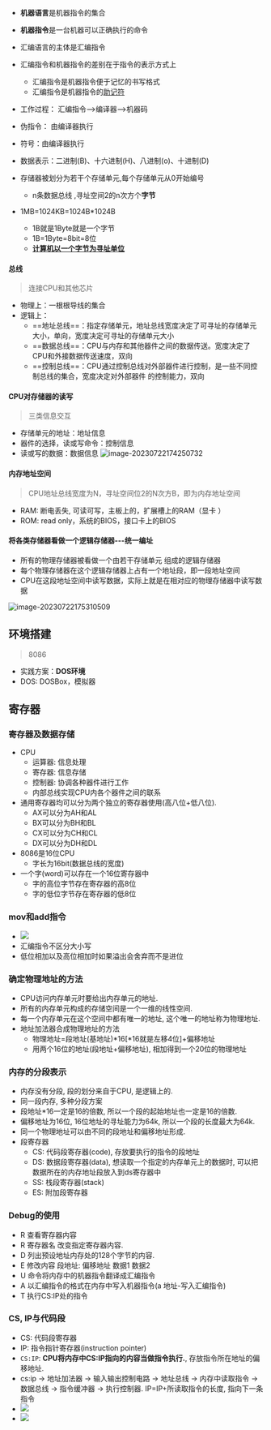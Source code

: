 - **机器语言**是机器指令的集合
- **机器指令**是一台机器可以正确执行的命令
- 汇编语言的主体是汇编指令
- 汇编指令和机器指令的差别在于指令的表示方式上
  - 汇编指令是机器指令便于记忆的书写格式
  - 汇编指令是机器指令的<u>助记符</u>

- 工作过程： 汇编指令-->编译器-->机器码
- 伪指令： 由编译器执行
- 符号：由编译器执行
- 数据表示：二进制(B)、十六进制(H)、八进制(o)、十进制(D)
- 存储器被划分为若干个存储单元,每个存储单元从0开始编号
  - n条数据总线 ,寻址空间2的n次方个**字节**
- 1MB=1024KB=1024B*1024B
  - 1B就是1Byte就是一个字节
  - 1B=1Byte=8bit=8位
  - **<u>计算机以一个字节为寻址单位</u>**

####  总线
> 连接CPU和其他芯片

- 物理上：一根根导线的集合
- 逻辑上：
  - ==地址总线==：指定存储单元，地址总线宽度决定了可寻址的存储单元大小，单向，宽度决定可寻址的存储单元大小
  - ==数据总线==：CPU与内存和其他器件之间的数据传送。宽度决定了CPU和外接数据传送速度，双向
  - ==控制总线==：CPU通过控制总线对外部器件进行控制，是一些不同控制总线的集合，宽度决定对外部器件 的控制能力，双向

#### CPU对存储器的读写
> 三类信息交互

- 存储单元的地址：地址信息
- 器件的选择，读或写命令：控制信息
- 读或写的数据：数据信息
![image-20230722174250732](../images/assembly/image-20230722174145906.png)

#### 内存地址空间
>  CPU地址总线宽度为N，寻址空间位2的N次方B，即为内存地址空间

- RAM: 断电丢失,  可读可写，主板上的，扩展槽上的RAM（显卡 ）
- ROM: read only，系统的BIOS，接口卡上的BIOS

#### 将各类存储器看做一个逻辑存储器---统一编址

- 所有的物理存储器被看做一个由若干存储单元 组成的逻辑存储器
- 每个物理存储器在这个逻辑存储器上占有一个地址段，即一段地址空间 
- CPU在这段地址空间中读写数据，实际上就是在相对应的物理存储器中读写数据

![image-20230722175310509](../images/assembly/image-20230722175310509.png)

## 环境搭建
> 8086

- 实践方案：**DOS环境**
- DOS: DOSBox，模拟器

## 寄存器
### 寄存器及数据存储
- CPU
  - 运算器: 信息处理
  - 寄存器: 信息存储
  - 控制器: 协调各种器件进行工作
  - 内部总线实现CPU内各个器件之间的联系
- 通用寄存器均可以分为两个独立的寄存器使用(高八位+低八位).
  - AX可以分为AH和AL
  - BX可以分为BH和BL
  - CX可以分为CH和CL
  - DX可以分为DH和DL
- 8086是16位CPU
  - 字长为16bit(数据总线的宽度)
- 一个字(word)可以存在一个16位寄存器中
  - 字的高位字节存在寄存器的高8位
  - 字的低位字节存在寄存器的低8位

### mov和add指令
- ![](../images/assembly/指令.png)
- 汇编指令不区分大小写
- 低位相加以及高位相加时如果溢出会舍弃而不是进位

### 确定物理地址的方法
- CPU访问内存单元时要给出内存单元的地址.
- 所有的内存单元构成的存储空间是一个一维的线性空间.
- 每一个内存单元在这个空间中都有唯一的地址, 这个唯一的地址称为物理地址.
- 地址加法器合成物理地址的方法
  - 物理地址=段地址(基地址)*16[*16就是左移4位]+偏移地址
  - 用两个16位的地址(段地址+偏移地址), 相加得到一个20位的物理地址


### 内存的分段表示
- 内存没有分段, 段的划分来自于CPU, 是逻辑上的.
- 同一段内存, 多种分段方案
- 段地址*16一定是16的倍数, 所以一个段的起始地址也一定是16的倍数.
- 偏移地址为16位, 16位地址的寻址能力为64k, 所以一个段的长度最大为64k.
- 同一个物理地址可以由不同的段地址和偏移地址形成.
- 段寄存器
  - CS: 代码段寄存器(code), 存放要执行的指令的段地址
  - DS: 数据段寄存器(data), 想读取一个指定的内存单元上的数据时, 可以把数据所在的内存地址段放入到ds寄存器中
  - SS: 栈段寄存器(stack)
  - ES: 附加段寄存器

### Debug的使用
- R 查看寄存器内容
- R 寄存器名 改变指定寄存器内容.
- D 列出预设地址内存处的128个字节的内容.
- E 修改内容 段地址: 偏移地址 数据1 数据2
- U 命令将内存中的机器指令翻译成汇编指令
- A 以汇编指令的格式在内存中写入机器指令(a 地址-写入汇编指令)
- T 执行CS:IP处的指令

### CS, IP与代码段
- CS: 代码段寄存器
- IP: 指令指针寄存器(instruction pointer)
- `CS:IP`: **CPU将内存中CS:IP指向的内容当做指令执行.**, 存放指令所在地址的偏移地址.
- cs:ip -> 地址加法器 -> 输入输出控制电路 -> 地址总线 -> 内存中读取指令 -> 数据总线 -> 指令缓冲器 -> 执行控制器. IP=IP+所读取指令的长度, 指向下一条指令
- ![](../images/assembly/debug1.png)
- ![](../images/assembly/debug2.png)